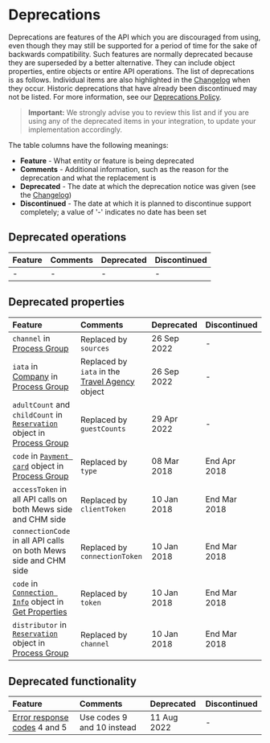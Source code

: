 # Deprecations

Deprecations are features of the API which you are discouraged from using, even though they may still be supported for a period of time for the sake of backwards compatibility.
Such features are normally deprecated because they are superseded by a better alternative. They can include object properties, entire objects or entire API operations.
The list of deprecations is as follows. Individual items are also highlighted in the [Changelog](../changelog/README.md) when they occur.
Historic deprecations that have already been discontinued may not be listed. For more information, see our [Deprecations Policy](https://mews-systems.gitbook.io/open-api/staying-up-to-date/deprecations-policy).

> **Important:** We strongly advise you to review this list and if you are using any of the deprecated items in your integration, to update your implementation accordingly.

The table columns have the following meanings:

* __Feature__ - What entity or feature is being deprecated
* __Comments__ - Additional information, such as the reason for the deprecation and what the replacement is
* __Deprecated__ - The date at which the deprecation notice was given (see the [Changelog](../changelog/README.md))
* __Discontinued__ \- The date at which it is planned to discontinue support completely; a value of '-' indicates no date has been set

## Deprecated operations

| Feature | Comments | Deprecated | Discontinued |
| :-- | :-- | :-- | :-- |
| - | - | - | - |

## Deprecated properties

| Feature | Comments | Deprecated | Discontinued |
| :-- | :-- | :-- | :-- |
| `channel` in [Process Group](../mews-operations/reservations.md#process-group) | Replaced by `sources` | 26 Sep 2022 | - |
| `iata` in [Company](../mews-operations/reservations.md#company) in [Process Group](../mews-operations/reservations.md#process-group) | Replaced by `iata` in the [Travel Agency](../mews-operations/reservations.md#travel-agency) object | 26 Sep 2022 | - |
| `adultCount` and `childCount` in [`Reservation`](../mews-operations/reservations.md#reservation) object in [Process Group](../mews-operations/reservations.md#process-group) | Replaced by `guestCounts` | 29 Apr 2022 | - |
| `code` in [`Payment card`](../mews-operations/reservations.md#payment-card) object in [Process Group](../mews-operations/reservations.md#process-group) | Replaced by `type` | 08 Mar 2018 | End Apr 2018 |
| `accessToken` in all API calls on both Mews side and CHM side | Replaced by `clientToken` | 10 Jan 2018 | End Mar 2018 |
| `connectionCode` in all API calls on both Mews side and CHM side | Replaced by `connectionToken` | 10 Jan 2018 | End Mar 2018 |
| `code` in [`Connection Info`](../mews-operations/configuration.md#connection-info) object in [Get Properties](../mews-operations/configuration.md#get-properties) | Replaced by `token` | 10 Jan 2018 | End Mar 2018 |
| `distributor` in [`Reservation`](../mews-operations/reservations.md#reservation) object in [Process Group](../mews-operations/reservations.md#process-group) | Replaced by `channel` | 10 Jan 2018 | End Mar 2018 |

## Deprecated functionality

| Feature | Comments | Deprecated | Discontinued |
| :-- | :-- | :-- | :-- |
| [Error response codes](../guidelines/responses.md#error-codes) 4 and 5 | Use codes 9 and 10 instead | 11 Aug 2022 | - |

